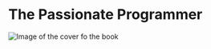 
# The Passionate Programmer

![Image of the cover fo the book](http://ecx.images-amazon.com/images/I/51COTsyWi8L._SY344_BO1,204,203,200_.jpg)
